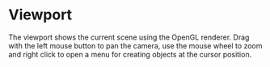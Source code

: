 # Viewport

The viewport shows the current scene using the OpenGL renderer.  Drag with the
left mouse button to pan the camera, use the mouse wheel to zoom and right click
to open a menu for creating objects at the cursor position.
